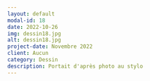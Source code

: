 ```yaml
---
layout: default
modal-id: 18
date: 2022-10-26
img: dessin18.jpg
alt: dessin18.jpg
project-date: Novembre 2022
client: Aucun
category: Dessin
description: Portait d'après photo au stylo
---
```

